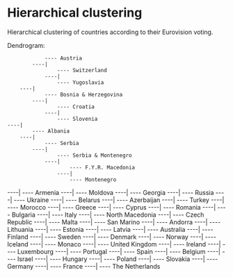 # Hierarchical clustering
Hierarchical clustering of countries according to their Eurovision voting.


Dendrogram:


                ---- Austria
            ----|
                    ---- Switzerland
                ----|
                    ---- Yugoslavia
        ----|
                ---- Bosnia & Herzegovina
            ----|
                    ---- Croatia
                ----|
                    ---- Slovenia
    ----|
            ---- Albania
        ----|
                ---- Serbia
            ----|
                    ---- Serbia & Montenegro
                ----|
                        ---- F.Y.R. Macedonia
                    ----|
                        ---- Montenegro
----|
            ---- Armenia
        ----|
                    ---- Moldova
                ----|
                        ---- Georgia
                    ----|
                            ---- Russia
                        ----|
                                ---- Ukraine
                            ----|
                                ---- Belarus
            ----|
                    ---- Azerbaijan
                ----|
                        ---- Turkey
                    ----|
                        ---- Morocco
    ----|
                    ---- Greece
                ----|
                    ---- Cyprus
            ----|
                        ---- Romania
                    ----|
                        ---- Bulgaria
                ----|
                            ---- Italy
                        ----|
                            ---- North Macedonia
                    ----|
                            ---- Czech Republic
                        ----|
                                ---- Malta
                            ----|
                                ---- San Marino
        ----|
                ---- Andorra
            ----|
                        ---- Lithuania
                    ----|
                            ---- Estonia
                        ----|
                            ---- Latvia
                ----|
                            ---- Australia
                        ----|
                                ---- Finland
                            ----|
                                        ---- Sweden
                                    ----|
                                        ---- Denmark
                                ----|
                                        ---- Norway
                                    ----|
                                        ---- Iceland
                    ----|
                                ---- Monaco
                            ----|
                                    ---- United Kingdom
                                ----|
                                        ---- Ireland
                                    ----|
                                        ---- Luxembourg
                        ----|
                                        ---- Portugal
                                    ----|
                                        ---- Spain
                                ----|
                                            ---- Belgium
                                        ----|
                                            ---- Israel
                                    ----|
                                            ---- Hungary
                                        ----|
                                            ---- Poland
                            ----|
                                    ---- Slovakia
                                ----|
                                        ---- Germany
                                    ----|
                                            ---- France
                                        ----|
                                            ---- The Netherlands
